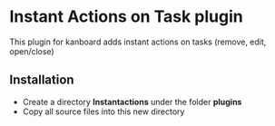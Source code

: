 Instant Actions on Task plugin
=====================

This plugin for kanboard adds instant actions on tasks (remove, edit, open/close)

Installation
------------

- Create a directory **Instantactions** under the folder **plugins**
- Copy all source files into this new directory

